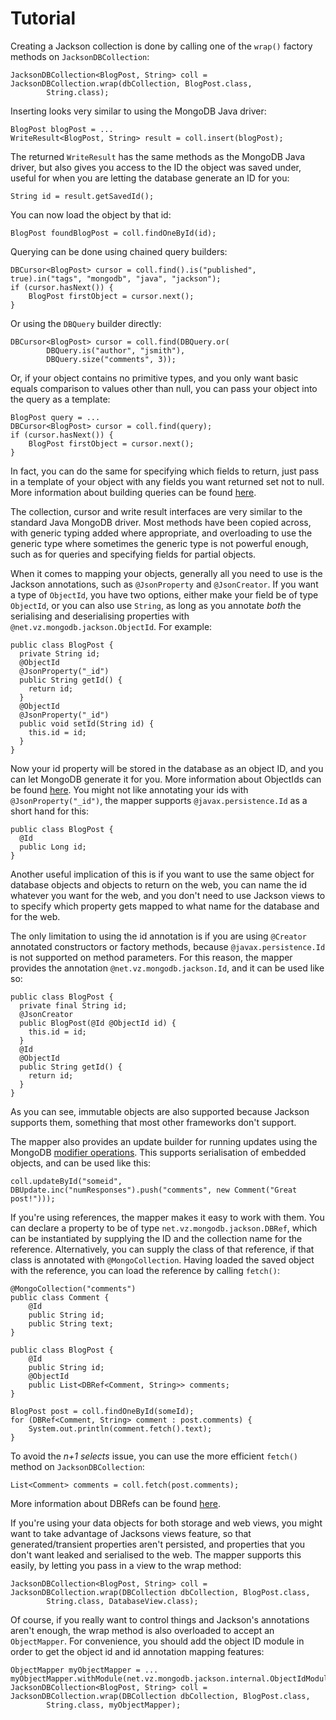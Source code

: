 Tutorial
========

Creating a Jackson collection is done by calling one of the `wrap()` factory methods on `JacksonDBCollection`:

    JacksonDBCollection<BlogPost, String> coll = JacksonDBCollection.wrap(dbCollection, BlogPost.class,
            String.class);

Inserting looks very similar to using the MongoDB Java driver:

    BlogPost blogPost = ...
    WriteResult<BlogPost, String> result = coll.insert(blogPost);

The returned `WriteResult` has the same methods as the MongoDB Java driver, but also gives you access to the ID the object was saved under, useful for when you are letting the database generate an ID for you:

    String id = result.getSavedId();

You can now load the object by that id:

    BlogPost foundBlogPost = coll.findOneById(id);

Querying can be done using chained query builders:

    DBCursor<BlogPost> cursor = coll.find().is("published", true).in("tags", "mongodb", "java", "jackson");
    if (cursor.hasNext()) {
        BlogPost firstObject = cursor.next();
    }

Or using the `DBQuery` builder directly:

    DBCursor<BlogPost> cursor = coll.find(DBQuery.or(
            DBQuery.is("author", "jsmith"), 
            DBQuery.size("comments", 3));

Or, if your object contains no primitive types, and you only want basic equals comparison to values other than null, you can pass your object into the query as a template:

    BlogPost query = ...
    DBCursor<BlogPost> cursor = coll.find(query);
    if (cursor.hasNext()) {
        BlogPost firstObject = cursor.next();
    }

In fact, you can do the same for specifying which fields to return, just pass in a template of your object with any fields you want returned set not to null.  More information about building queries can be found [here](./queries.html).

The collection, cursor and write result interfaces are very similar to the standard Java MongoDB driver. Most methods have been copied across, with generic typing added where appropriate, and overloading to use the generic type where sometimes the generic type is not powerful enough, such as for queries and specifying fields for partial objects.

When it comes to mapping your objects, generally all you need to use is the Jackson annotations, such as `@JsonProperty` and `@JsonCreator`.  If you want a type of `ObjectId`, you have two options, either make your field be of type `ObjectId`, or you can also use `String`, as long as you annotate *both* the serialising and deserialising properties with `@net.vz.mongodb.jackson.ObjectId`.  For example:

    public class BlogPost {
      private String id;
      @ObjectId
      @JsonProperty("_id")
      public String getId() {
        return id;
      }
      @ObjectId
      @JsonProperty("_id")
      public void setId(String id) {
        this.id = id;
      }
    }

Now your id property will be stored in the database as an object ID, and you can let MongoDB generate it for you.  More information about ObjectIds can be found [here](./object-ids.html).  You might not like annotating your ids with `@JsonProperty("_id")`, the mapper supports `@javax.persistence.Id` as a short hand for this:

    public class BlogPost {
      @Id
      public Long id;
    }

Another useful implication of this is if you want to use the same object for database objects and objects to return on the web, you can name the id whatever you want for the web, and you don't need to use Jackson views to to specify which property gets mapped to what name for the database and for the web.

The only limitation to using the id annotation is if you are using `@Creator` annotated constructors or factory methods, because `@javax.persistence.Id` is not supported on method parameters.  For this reason, the mapper provides the annotation `@net.vz.mongodb.jackson.Id`, and it can be used like so:

    public class BlogPost {
      private final String id;
      @JsonCreator
      public BlogPost(@Id @ObjectId id) {
        this.id = id;
      }
      @Id
      @ObjectId
      public String getId() {
        return id;
      }
    }

As you can see, immutable objects are also supported because Jackson supports them, something that most other frameworks don't support.

The mapper also provides an update builder for running updates using the MongoDB [modifier operations](http://www.mongodb.org/display/DOCS/Updating#Updating-ModifierOperations).  This supports serialisation of embedded objects, and can be used like this:

    coll.updateById("someid", DBUpdate.inc("numResponses").push("comments", new Comment("Great post!")));

If you're using references, the mapper makes it easy to work with them.  You can declare a property to be of type `net.vz.mongodb.jackson.DBRef`, which can be instantiated by supplying the ID and the collection name for the reference.  Alternatively, you can supply the class of that reference, if that class is annotated with `@MongoCollection`.  Having loaded the saved object with the reference, you can load the reference by calling `fetch()`:

    @MongoCollection("comments")
    public class Comment {
        @Id
        public String id;
        public String text;
    }

    public class BlogPost {
        @Id
        public String id;
        @ObjectId
        public List<DBRef<Comment, String>> comments;
    }

    BlogPost post = coll.findOneById(someId);
    for (DBRef<Comment, String> comment : post.comments) {
        System.out.println(comment.fetch().text);
    }

To avoid the *n+1 selects* issue, you can use the more efficient `fetch()` method on `JacksonDBCollection`:

    List<Comment> comments = coll.fetch(post.comments);

More information about DBRefs can be found [here](./dbrefs.html).

If you're using your data objects for both storage and web views, you might want to take advantage of Jacksons views feature, so that generated/transient properties aren't persisted, and properties that you don't want leaked and serialised to the web.  The mapper supports this easily, by letting you pass in a view to the wrap method:

    JacksonDBCollection<BlogPost, String> coll = JacksonDBCollection.wrap(DBCollection dbCollection, BlogPost.class,
            String.class, DatabaseView.class);

Of course, if you really want to control things and Jackson's annotations aren't enough, the wrap method is also overloaded to accept an `ObjectMapper`.  For convenience, you should add the object ID module in order to get the object id and id annotation mapping features:

    ObjectMapper myObjectMapper = ...
    myObjectMapper.withModule(net.vz.mongodb.jackson.internal.ObjectIdModule.INSTANCE);
    JacksonDBCollection<BlogPost, String> coll = JacksonDBCollection.wrap(DBCollection dbCollection, BlogPost.class,
            String.class, myObjectMapper);



